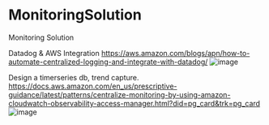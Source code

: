 # MonitoringSolution
Monitoring Solution

Datadog & AWS Integration
https://aws.amazon.com/blogs/apn/how-to-automate-centralized-logging-and-integrate-with-datadog/
![image](https://github.com/venkatabinary/MonitoringSolution/assets/96198186/63f78eba-1541-4a4d-9f91-1fecfebeefec)


Design a timerseries db, trend capture.
https://docs.aws.amazon.com/en_us/prescriptive-guidance/latest/patterns/centralize-monitoring-by-using-amazon-cloudwatch-observability-access-manager.html?did=pg_card&trk=pg_card
![image](https://github.com/venkatabinary/MonitoringSolution/assets/96198186/1f656e1d-f3f8-4abf-ba48-4c22a6f5155c)

